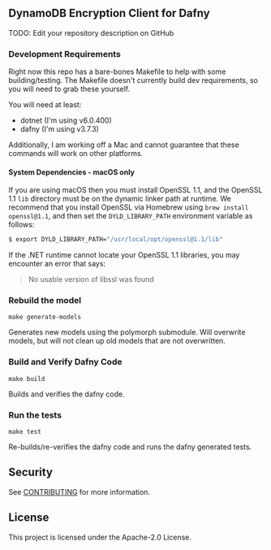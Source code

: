 ## DynamoDB Encryption Client for Dafny

TODO: Edit your repository description on GitHub

### Development Requirements

Right now this repo has a bare-bones Makefile to help with some building/testing.
The Makefile doesn't currently build dev requirements, so you will need to grab these yourself.

You will need at least:
- dotnet (I'm using v6.0.400)
- dafny (I'm using v3.7.3)

Additionally, I am working off a Mac and cannot guarantee that these commands will work on other platforms.

#### System Dependencies - macOS only

If you are using macOS then you must install OpenSSL 1.1,
and the OpenSSL 1.1 `lib` directory must be on the dynamic linker path at runtime.
We recommend that you install OpenSSL via Homebrew using `brew install openssl@1.1`,
and then set the `DYLD_LIBRARY_PATH` environment variable as follows:

```bash
$ export DYLD_LIBRARY_PATH="/usr/local/opt/openssl@1.1/lib"
```

If the .NET runtime cannot locate your OpenSSL 1.1 libraries,
you may encounter an error that says:

> No usable version of libssl was found

### Rebuild the model

```
make generate-models
```

Generates new models using the polymorph submodule.
Will overwrite models, but will not clean up old models that are not overwritten.

### Build and Verify Dafny Code

```
make build
```

Builds and verifies the dafny code.

### Run the tests

```
make test
```

Re-builds/re-verifies the dafny code and runs the dafny generated tests.

## Security

See [CONTRIBUTING](CONTRIBUTING.md#security-issue-notifications) for more information.

## License

This project is licensed under the Apache-2.0 License.

